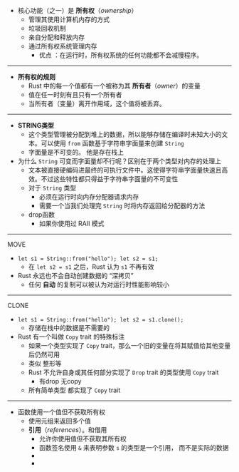 
- 核心功能（之一）是 **所有权**（_ownership_）
	- 管理其使用计算机内存的方式
	- 垃圾回收机制
	- 亲自分配和释放内存
	- 通过所有权系统管理内存
		- 优点 ：在运行时，所有权系统的任何功能都不会减慢程序。 





---

- **所有权的规则**
	- Rust 中的每一个值都有一个被称为其 **所有者**（_owner_）的变量
	- 值在任一时刻有且只有一个所有者
	- 当所有者（变量）离开作用域，这个值将被丢弃。

---

- **STRING类型**
	- 这个类型管理被分配到堆上的数据，所以能够存储在编译时未知大小的文本。可以使用 `from` 函数基于字符串字面量来创建 `String`
	- 字面量是不可变的。 他是存在栈上
- 为什么 `String` 可变而字面量却不行呢？区别在于两个类型对内存的处理上
	- 文本被直接硬编码进最终的可执行文件中。这使得字符串字面量快速且高效。不过这些特性都只得益于字符串字面量的不可变性
	- 对于 `String` 类型
		- 必须在运行时向内存分配器请求内存
		- 需要一个当我们处理完 `String` 时将内存返回给分配器的方法
	- drop函数
		- 如果你使用过 RAII 模式


---
MOVE
- `let s1 = String::from("hello"); let s2 = s1;`
	- 在 `let s2 = s1` 之后，Rust 认为 `s1` 不再有效
- Rust 永远也不会自动创建数据的 “深拷贝”
	- 任何 **自动** 的复制可以被认为对运行时性能影响较小


---
CLONE
- `let s1 = String::from("hello"); let s2 = s1.clone();`
	- 存储在栈中的数据是不需要的
- Rust 有一个叫做 `Copy` trait 的特殊标注
	- 如果一个类型实现了 `Copy` trait，那么一个旧的变量在将其赋值给其他变量后仍然可用
	- 类似 整形等
	- Rust 不允许自身或其任何部分实现了 `Drop` trait 的类型使用 `Copy` trait
		- 有drop 无copy
	- 所有简单类型 都实现了 `Copy` trait

---
- 函数使用一个值但不获取所有权
	- 使用元组来返回多个值
	- **引用**（_references_）。和借用
		- 允许你使用值但不获取其所有权
		- 函数签名使用 `&` 来表明参数 `s` 的类型是一个引用， 而不是实际的数据
		- 
		- 
